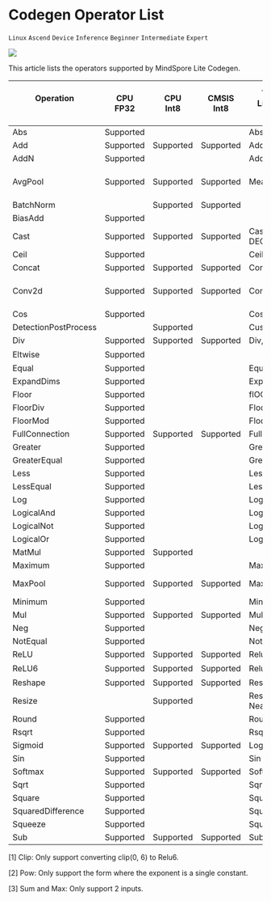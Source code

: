 # Codegen Operator List

`Linux` `Ascend` `Device` `Inference` `Beginner` `Intermediate` `Expert`

<a href="https://gitee.com/mindspore/docs/blob/master/tutorials/lite/source_en/operator_list_codegen.md" target="_blank"><img src="./_static/logo_source.png"></a>

This article lists the operators supported by MindSpore Lite Codegen.

| Operation <br/>&nbsp;   | CPU<br/>FP32 | CPU<br/>Int8 | CMSIS<br/>Int8  | TensorFlow<br/>Lite operators supported    | Caffe<br/>Lite operators supported  | Onnx<br/>Lite operators supported          |TensorFlow<br/>operators supported          |
|-----------------------|--------------|--------------|-----------------|---------------------------------|--------------------------|-------------------------------------------------|-------------------------------------------------|
| Abs                   | Supported    |              |                 | Abs                             |                          | Abs                                             |                                                 |
| Add                   | Supported    | Supported    | Supported       | Add                             |                          | Add, Int8Add                                    | Add, AddV2                                      |
| AddN                  | Supported    |              |                 | AddN                            |                          |                                                 |                                                 |
| AvgPool               | Supported    | Supported    | Supported       | MeanPooling                     | Pooling                  | AveragePool, GlobalAveragePool, Int8AveragePool |                                                 |
| BatchNorm             |              | Supported    | Supported       |                                 | BatchNorm                | BatchNormalization                              |                                                 |
| BiasAdd               | Supported    |              |                 |                                 |                          | BiasAdd                                         | BiasAdd                                         |
| Cast                  | Supported    | Supported    | Supported       | Cast, QUANTIZE, DEQUANTIZE      |                          | Cast                                            | Cast                                            |
| Ceil                  | Supported    |              |                 | Ceil                            |                          | Ceil                                            |                                                 |
| Concat                | Supported    | Supported    | Supported       | Concat                          | Concat                   | Concat                                          | ConcatV2                                        |
| Conv2d                | Supported    | Supported    | Supported       | Conv2D                          | Convolution              | Conv, Int8Conv, ConvRelu, Int8ConvRelu          | Conv2D                                          |
| Cos                   | Supported    |              |                 | Cos                             |                          | Cos                                             |                                                 |
| DetectionPostProcess  |              | Supported    |                 | Custom                          |                          |                                                 |                                                 |
| Div                   | Supported    | Supported    | Supported       | Div, RealDiv                    |                          | Div                                             | Div, RealDiv                                    |
| Eltwise               | Supported    |              |                 |                                 | Eltwise                  | Sum, Max<sup>[3]</sup>                          |                                                 |
| Equal                 | Supported    |              |                 | Equal                           |                          | Equal                                           | Equal                                           |
| ExpandDims            | Supported    |              |                 | ExpandDims                      |                          |                                                 | ExpandDims                                      |
| Floor                 | Supported    |              |                 | flOOR                           |                          | Floor                                           |                                                 |
| FloorDiv              | Supported    |              |                 | FloorDiv                        |                          |                                                 |                                                 |
| FloorMod              | Supported    |              |                 | FloorMod                        |                          |                                                 |                                                 |
| FullConnection        | Supported    | Supported    | Supported       | FullyConnected                  | InnerProduct             |                                                 |                                                 |
| Greater               | Supported    |              |                 | Greater                         |                          | Greater                                         | Greater                                         |
| GreaterEqual          | Supported    |              |                 | GreaterEqual                    |                          |                                                 | GreaterEqual                                    |
| Less                  | Supported    |              |                 | Less                            |                          | Less                                            | Less                                            |
| LessEqual             | Supported    |              |                 | LessEqual                       |                          |                                                 | LessEqual                                       |
| Log                   | Supported    |              |                 | Log                             |                          | Log                                             |                                                 |
| LogicalAnd            | Supported    |              |                 | LogicalAnd                      |                          | And                                             | LogicalAnd                                      |
| LogicalNot            | Supported    |              |                 | LogicalNot                      |                          | Not                                             |                                                 |
| LogicalOr             | Supported    |              |                 | LogicalOr                       |                          | Or                                              |                                                 |
| MatMul                | Supported    | Supported    |                 |                                 |                          | MatMul                                          | MatMul                                          |
| Maximum               | Supported    |              |                 | Maximum                         |                          |                                                 | Maximum                                         |
| MaxPool               | Supported    | Supported    | Supported       | MaxPooling                      | Pooling                  | MaxPool, GlobalMaxPool                          |                                                 |
| Minimum               | Supported    |              |                 | Minimum                         |                          | Min                                             | Minimum                                         |
| Mul                   | Supported    | Supported    | Supported       | Mul                             |                          | Mul                                             | Mul                                             |
| Neg                   | Supported    |              |                 | Neg                             |                          | Neg                                             |                                                 |
| NotEqual              | Supported    |              |                 | NotEqual                        |                          |                                                 |NotEqual                                         |
| ReLU                  | Supported    | Supported    | Supported       | Relu                            | ReLU                     | Relu                                            | Relu                                            |
| ReLU6                 | Supported    | Supported    | Supported       | Relu6                           | ReLU6                    | Clip<sup>[1]</sup>                              | Relu6                                           |
| Reshape               | Supported    | Supported    | Supported       | Reshape                         | Reshape                  | Reshape,Flatten                                 | Reshape                                         |
| Resize                |              | Supported    |                 | ResizeBilinear, NearestNeighbor | Interp                   |                                                 |                                                 |
| Round                 | Supported    |              |                 | Round                           |                          | Round                                           | Round                                           |
| Rsqrt                 | Supported    |              |                 | Rsqrt                           |                          |                                                 |                                                 |
| Sigmoid               | Supported    | Supported    | Supported       | Logistic                        | Sigmoid                  | Sigmoid                                         | Sigmoid                                         |
| Sin                   | Supported    |              |                 | Sin                             |                          | Sin                                             |                                                 |
| Softmax               | Supported    | Supported    | Supported       | Softmax                         | Softmax                  | Softmax                                         |                                                 |
| Sqrt                  | Supported    |              |                 | Sqrt                            |                          | Sqrt                                            |                                                 |
| Square                | Supported    |              |                 | Square                          |                          |                                                 |                                                 |
| SquaredDifference     | Supported    |              |                 | SquaredDifference               |                          |                                                 |                                                 |
| Squeeze               | Supported    |              |                 | Squeeze                         |                          | Squeeze                                         | Squeeze                                         |
| Sub                   | Supported    | Supported    | Supported       | Sub                             |                          | Sub                                             | Sub                                             |

[1] Clip: Only support converting clip(0, 6) to Relu6.

[2] Pow: Only support the form where the exponent is a single constant.

[3] Sum and Max: Only support 2 inputs.
